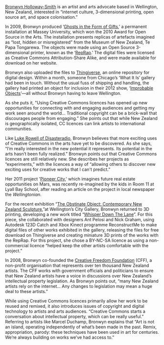 <html><body><a href="http://bronwyn.co.nz/" target="_blank"> Bronwyn Holloway-Smith</a> is an artist and arts advocate based in Wellington, New Zealand, interested in “internet culture, 3-dimensional printing, open source art, and space colonisation.”



In 2009, Bronwyn produced ‘<a href="http://bronwyn.co.nz/projects/gifts/" target="_blank">Ghosts in the Form of Gifts</a>,’ a permanent installation at Massey University, which won the 2010 Award for Open Source in the Arts. The installation presents replicas of artefacts imagined as “lost, hidden or misregistered” from the Museum of New Zealand, Te Papa Tongarewa. The objects were made using an Open Source 3-dimensional printer, known as the ‘<a href="http://reprap.org/wiki/RepRap" target="_blank">RepRap</a>.’ The digital files were licensed as Creative Commons Attribution-Share Alike, and were made available for download on her website.



Bronwyn also uploaded the files to <a href="http://www.thingiverse.com/" target="_blank">Thingiverse</a>, an online repository for digital design. Within a month, someone from Chicago’s ‘What It Is’ gallery had been in touch. Without the usual fuss of shipping and handling, the gallery had printed an object for inclusion in their 2012 show, ‘<a href="http://wot-it-is.com/2012/03/improbable-objects-032912-042812/#&amp;panel1-4" target="_blank">Improbable Objects</a>’—all without Bronwyn having to leave Wellington.



As she puts it, "Using Creative Commons licences has opened up new opportunities for connecting with and engaging audiences and getting my work seen around the world... Traditional copyright can be a brick-wall that discourages people from engaging.” She points out that while New Zealand is geographically isolated, CC licences can link artists to international communities.



Like <a title="Luke Rowell DISASTERADIO" href="http://creativecommons.org.nz/2010/03/luke-rowell-disasteradio/" target="_blank">Luke Rowell of Disasteradio</a>, Bronwyn believes that more exciting uses of Creative Commons in the arts have yet to be discovered. As she says, “I’m really interested in the new potential it represents. Its potential in the arts hasn’t been fully realized.” Bronwyn points out that Creative Commons licences are still relatively new. She describes her projects as “experiments,” with the licences a way of “allowing others to discover new exciting uses for creative works that I can't predict.”



Her 2011 project '<a href="http://pioneer-city.com/" target="_blank">Pioneer City</a>,' which imagines future real estate opportunities on Mars, was recently re-imagined by the kids in Room 11 at Lyall Bay School, after reading an article on the project in local newspaper the <em>Wellingtonian</em>.



For the recent exhibition “<a href="http://citygallery.org.nz/exhibition/the-obstinate-object-contemporary-new-zealand-scul" target="_blank">The Obstinate Object: Contemporary New Zealand Sculpture</a>,”at Wellington’s City Gallery, Bronwyn returned to 3D printing, developing a new work titled “<a href="http://http://bronwyn.co.nz/projects/whisper-down-the-lane/" target="_blank">Whisper Down The Lane</a>”. For this piece, she collaborated with designers Ant Pelosi and Nick Graham, using Autodesk 123D Catch and Xbox Kinect programme ReconstructMe to make digital files of other works exhibited in the gallery, releasing the files for free download on Thingiverse and creating miniature 3D prints of the works with the RepRap. For this project, she chose a BY-NC-SA licence as using a non-commercial licence “helped keep the other artists comfortable with the project.”



In 2008, Bronwyn co-founded the <a href="http://creativefreedom.org.nz/" target="_blank">Creative Freedom Foundation</a> (CFF), a non-profit organisation that represents over ten thousand New Zealand artists. The CFF works with government officials and politicians to ensure that New Zealand artists have a voice in discussions over New Zealand’s intellectual property legislation. As Bronwyn points out, “many New Zealand artists rely on the internet... Any changes to legislation may mean a huge deal to these artists.”



While using Creative Commons licences primarily allow her work to be reused and remixed, it also introduces issues of copyright and digital technology to artists and arts audiences. “Creative Commons starts a conversation about intellectual property, which can be really useful.” Referring to artists like Marcel Duchamp, Bronwyn explains that “Art is not an island, operating independently of what’s been made in the past. Remix, appropriation, parody: these techniques have been used in art for centuries. We’re always building on works we’ve had access to.”</body></html>